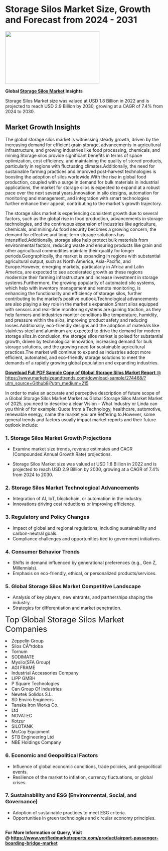 <H1>Storage Silos Market Size, Growth and Forecast from 2024 - 2031</H1><img class="aligncenter size-medium wp-image-584254" src="https://thirdeyenews.in/wp-content/uploads/2024/09/Global-Market-Research-300x168.jpeg" alt="" width="300" height="168" /><p><strong>Global&nbsp;<a href="https://www.marketsizeandtrends.com/download-sample/274468/?utm_source=Github8j?utm_medium=215">Storage Silos Market</a> Insights</strong></p><p>Storage Silos Market size was valued at USD 1.8 Billion in 2022 and is projected to reach USD 2.9 Billion by 2030, growing at a CAGR of 7.4% from 2024 to 2030.</p><p><h2>Market Growth Insights</h2> <p>The global storage silos market is witnessing steady growth, driven by the increasing demand for efficient grain storage, advancements in agricultural infrastructure, and growing industries like food processing, chemicals, and mining.Storage silos provide significant benefits in terms of space optimization, cost efficiency, and maintaining the quality of stored products, particularly in regions with fluctuating climates.Additionally, the need for sustainable farming practices and improved post-harvest technologies is boosting the adoption of silos worldwide.With the rise in global food production, coupled with a surge in demand for bulk materials in industrial applications, the market for storage silos is expected to expand at a robust pace over the next several years.Innovation in silo designs, automation for monitoring and management, and integration with smart technologies further enhance their appeal, contributing to the market's growth trajectory.</p> <p><a href="#"></a></p> <p>The storage silos market is experiencing consistent growth due to several factors, such as the global rise in food production, advancements in storage technologies, and the continuous expansion of industries like agriculture, chemicals, and mining.As food security becomes a growing concern, the demand for effective and long-term storage solutions has intensified.Additionally, storage silos help protect bulk materials from environmental factors, reducing waste and ensuring products like grain and other agricultural commodities maintain their quality for longer periods.Geographically, the market is expanding in regions with substantial agricultural output, such as North America, Asia-Pacific, and Europe.However, emerging markets, particularly in Africa and Latin America, are expected to see accelerated growth as these regions modernize their farming infrastructure and increase investment in storage systems.Furthermore, the growing popularity of automated silo systems, which help with inventory management and remote monitoring, is enhancing the functionality and efficiency of storage silos, further contributing to the market’s positive outlook.Technological advancements are also playing a key role in the market's expansion.Smart silos equipped with sensors and real-time monitoring systems are gaining traction, as they help farmers and industries monitor conditions like temperature, humidity, and pressure within the silos, improving product safety and reducing losses.Additionally, eco-friendly designs and the adoption of materials like stainless steel and aluminum are expected to drive the demand for modern storage silos.In conclusion, the storage silos market is poised for substantial growth, driven by technological innovation, increasing demand for bulk storage solutions, and the growing need for sustainable agricultural practices.The market will continue to expand as industries adopt more efficient, automated, and eco-friendly storage solutions to meet the demands of a rapidly growing global population and expanding industries.</p> <p><a href="#"></p><p><span class=""><strong>Download Full PDF Sample Copy of Global Storage Silos Market Report</strong> @ <a href="https://www.marketsizeandtrends.com/download-sample/274468/?utm_source=Github8j?utm_medium=215" target="_blank">https://www.marketsizeandtrends.com/download-sample/274468/?utm_source=Github8j?utm_medium=215</a></span></p><p>In order to make an accurate and perceptive description of future scope of a Global&nbsp;Storage Silos Market Market as Global&nbsp;Storage Silos Market Market of 2025, you need to describe a clear Vision &ndash; What Industry or Linda can you think of for example: Quote from a Technology, healthcare, automotive, renewable energy, name the market you are Reffering to.However, some general trends and factors usually impact market reports and their future outlook include:</p><h3>1.&nbsp;<strong>Storage Silos Market Growth Projections</strong></h3><ul><li>Examine market size trends, revenue estimates and CAGR (Compounded Annual Growth Rate) projections.</li><li><p>Storage Silos Market size was valued at USD 1.8 Billion in 2022 and is projected to reach USD 2.9 Billion by 2030, growing at a CAGR of 7.4% from 2024 to 2030.</p></li></ul><h3>2.&nbsp;<strong>Storage Silos Market Technological Advancements</strong></h3><ul><li>Integration of AI, IoT, blockchain, or automation in the industry.</li><li>Innovations driving cost reductions or improving efficiency.</li></ul><h3>3.&nbsp;<strong>Regulatory and Policy Changes</strong></h3><ul><li>Impact of global and regional regulations, including sustainability and carbon-neutral goals.</li><li>Compliance challenges and opportunities tied to government initiatives.</li></ul><h3>4.&nbsp;<strong>Consumer Behavior Trends</strong></h3><ul><li>Shifts in demand influenced by generational preferences (e.g., Gen Z, Millennials).</li><li>Emphasis on eco-friendly, ethical, or personalized products/services.</li></ul><h3>5.&nbsp;<strong>Global Storage Silos Market Competitive Landscape</strong></h3><ul><li>Analysis of key players, new entrants, and partnerships shaping the industry.</li><li>Strategies for differentiation and market penetration.</li></ul><p data-pm-slice="1 1 []"><span style="color: inherit; font-family: inherit; font-size: 25px;">Top Global Storage Silos Market Companies</span></p><div class="" data-test-id=""><p><li>Zeppelin Group</li><li> Silos CÃ³rdoba</li><li> Tornum</li><li> SODIMATE</li><li> Mysilo(SFA Group)</li><li> AGI FRAME</li><li> Industrial Accessories Company</li><li> LIPP GMBH</li><li> P Square Technologies</li><li> Can Group Of Industries</li><li> Newtek Solidos S.L.</li><li> SD Enviro Engineers</li><li> Tanaka Iron Works Co.</li><li>Ltd</li><li> NOVATEC</li><li> Kotzur</li><li> SILOTANK</li><li> McCoy Equipment</li><li> STB Engineering Ltd</li><li> NBE Holdings Company</li></p></div><h3>6.&nbsp;<strong>Economic and Geopolitical Factors</strong></h3><ul><li>Influence of global economic conditions, trade policies, and geopolitical events.</li><li>Resilience of the market to inflation, currency fluctuations, or global crises.</li></ul><h3>7.&nbsp;<strong>Sustainability and ESG (Environmental, Social, and Governance)</strong></h3><ul><li>Adoption of sustainable practices to meet ESG criteria.</li><li>Opportunities in green technologies and circular economy principles.</li></ul><h2><strong style="font-size: 14px;">For More Information or Query, Visit @&nbsp;</strong><a style="background-color: #ffffff; font-size: 14px;" href="https://www.marketsizeandtrends.com/report/storage-silos-market/" target="_blank">https://www.verifiedmarketreports.com/product/airport-passenger-boarding-bridge-market</a></h2>